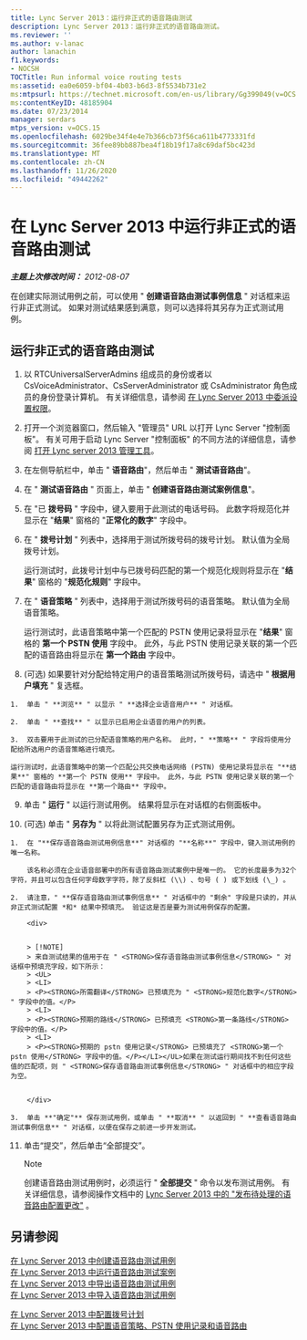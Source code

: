 ```yaml
---
title: Lync Server 2013：运行非正式的语音路由测试
description: Lync Server 2013：运行非正式的语音路由测试。
ms.reviewer: ''
ms.author: v-lanac
author: lanachin
f1.keywords:
- NOCSH
TOCTitle: Run informal voice routing tests
ms:assetid: ea0e6059-bf04-4b03-b6d3-8f5534b731e2
ms:mtpsurl: https://technet.microsoft.com/en-us/library/Gg399049(v=OCS.15)
ms:contentKeyID: 48185904
ms.date: 07/23/2014
manager: serdars
mtps_version: v=OCS.15
ms.openlocfilehash: 6029be34f4e4e7b366cb73f56ca611b4773331fd
ms.sourcegitcommit: 36fee89bb887bea4f18b19f17a8c69daf5bc423d
ms.translationtype: MT
ms.contentlocale: zh-CN
ms.lasthandoff: 11/26/2020
ms.locfileid: "49442262"
---
```

# <a name="run-informal-voice-routing-tests-in-lync-server-2013"></a>在 Lync Server 2013 中运行非正式的语音路由测试

<div data-xmlns="http://www.w3.org/1999/xhtml">

<div class="topic" data-xmlns="http://www.w3.org/1999/xhtml" data-msxsl="urn:schemas-microsoft-com:xslt" data-cs="https://msdn.microsoft.com/">

<div data-asp="https://msdn2.microsoft.com/asp">



</div>

<div id="mainSection">

<div id="mainBody">

<span> </span>

_**主题上次修改时间：** 2012-08-07_

在创建实际测试用例之前，可以使用 " **创建语音路由测试事例信息** " 对话框来运行非正式测试。 如果对测试结果感到满意，则可以选择将其另存为正式测试用例。

<div>

## <a name="to-run-an-informal-voice-routing-test"></a>运行非正式的语音路由测试

1.  以 RTCUniversalServerAdmins 组成员的身份或者以 CsVoiceAdministrator、CsServerAdministrator 或 CsAdministrator 角色成员的身份登录计算机。 有关详细信息，请参阅 [在 Lync Server 2013 中委派设置权限](lync-server-2013-delegate-setup-permissions.md)。

2.  打开一个浏览器窗口，然后输入 "管理员" URL 以打开 Lync Server "控制面板"。 有关可用于启动 Lync Server "控制面板" 的不同方法的详细信息，请参阅 [打开 Lync server 2013 管理工具](lync-server-2013-open-lync-server-administrative-tools.md)。

3.  在左侧导航栏中，单击 " **语音路由**"，然后单击 " **测试语音路由**"。

4.  在 " **测试语音路由** " 页面上，单击 " **创建语音路由测试案例信息**"。

5.  在 "已 **拨号码** " 字段中，键入要用于此测试的电话号码。 此数字将规范化并显示在 "**结果**" 窗格的 "**正常化的数字**" 字段中。

6.  在 " **拨号计划** " 列表中，选择用于测试所拨号码的拨号计划。 默认值为全局拨号计划。
    
    运行测试时，此拨号计划中与已拨号码匹配的第一个规范化规则将显示在 "**结果**" 窗格的 "**规范化规则**" 字段中。

7.  在 " **语音策略** " 列表中，选择用于测试所拨号码的语音策略。 默认值为全局语音策略。
    
    运行测试时，此语音策略中第一个匹配的 PSTN 使用记录将显示在 "**结果**" 窗格的 **第一个 PSTN 使用** 字段中。 此外，与此 PSTN 使用记录关联的第一个匹配的语音路由将显示在 **第一个路由** 字段中。

8.   (可选) 如果要针对分配给特定用户的语音策略测试所拨号码，请选中 " **根据用户填充** " 复选框。
    
    1.  单击 " **浏览** " 以显示 " **选择企业语音用户** " 对话框。
    
    2.  单击 " **查找** " 以显示已启用企业语音的用户的列表。
    
    3.  双击要用于此测试的已分配语音策略的用户名称。 此时，" **策略** " 字段将使用分配给所选用户的语音策略进行填充。
    
    运行测试时，此语音策略中的第一个匹配公共交换电话网络 (PSTN) 使用记录将显示在 "**结果**" 窗格的 **第一个 PSTN 使用** 字段中。 此外，与此 PSTN 使用记录关联的第一个匹配的语音路由将显示在 **第一个路由** 字段中。

9.  单击 " **运行** " 以运行测试用例。 结果将显示在对话框的右侧面板中。

10.  (可选) 单击 " **另存为** " 以将此测试配置另存为正式测试用例。
    
    1.  在 "**保存语音路由测试用例信息**" 对话框的 "**名称**" 字段中，键入测试用例的唯一名称。
        
        该名称必须在企业语音部署中的所有语音路由测试案例中是唯一的。 它的长度最多为32个字符，并且可以包含任何字母数字字符，除了反斜杠 (\\) 、句号 ( ) 或下划线 (\_) 。
    
    2.  请注意，" **保存语音路由测试事例信息** " 对话框中的 "剩余" 字段是只读的，并从非正式测试配置 *和* 结果中预填充。 验证这是否是要为测试用例保存的配置。
        
        <div>
        

        > [!NOTE]  
        > 来自测试结果的值用于在 " <STRONG>保存语音路由测试事例信息</STRONG> " 对话框中预填充字段，如下所示： 
        > <UL>
        > <LI>
        > <P><STRONG>所需翻译</STRONG> 已预填充为 " <STRONG>规范化数字</STRONG> " 字段中的值。</P>
        > <LI>
        > <P><STRONG>预期的路线</STRONG> 已预填充 <STRONG>第一条路线</STRONG> 字段中的值。</P>
        > <LI>
        > <P><STRONG>预期的 pstn 使用记录</STRONG> 已预填充了 <STRONG>第一个 pstn 使用</STRONG> 字段中的值。</P></LI></UL>如果在测试运行期间找不到任何这些值的匹配项，则 " <STRONG>保存语音路由测试事例信息</STRONG> " 对话框中的相应字段为空。

        
        </div>
    
    3.  单击 **"确定"** 保存测试用例，或单击 " **取消** " 以返回到 " **查看语音路由测试事例信息** " 对话框，以便在保存之前进一步开发测试。

11. 单击“提交”，然后单击“全部提交”。
    
    <div>
    

    > [!NOTE]  
    > 创建语音路由测试用例时，必须运行 " <STRONG>全部提交</STRONG> " 命令以发布测试用例。 有关详细信息，请参阅操作文档中的 <A href="lync-server-2013-publish-pending-changes-to-the-voice-routing-configuration.md">Lync Server 2013 中的 "发布待处理的语音路由配置更改"</A> 。

    
    </div>

</div>

<div>

## <a name="see-also"></a>另请参阅


[在 Lync Server 2013 中创建语音路由测试用例](lync-server-2013-create-a-voice-routing-test-case.md)  
[在 Lync Server 2013 中运行语音路由测试案例](lync-server-2013-run-voice-routing-test-cases.md)  
[在 Lync Server 2013 中导出语音路由测试用例](lync-server-2013-export-voice-routing-test-cases.md)  
[在 Lync Server 2013 中导入语音路由测试用例](lync-server-2013-import-voice-routing-test-cases.md)  


[在 Lync Server 2013 中配置拨号计划](lync-server-2013-configuring-dial-plans.md)  
[在 Lync Server 2013 中配置语音策略、PSTN 使用记录和语音路由](lync-server-2013-configuring-voice-policies-pstn-usage-records-and-voice-routes.md)  
  

</div>

</div>

<span> </span>

</div>

</div>

</div>

